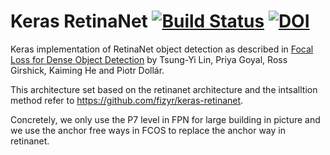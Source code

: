 # Keras RetinaNet [![Build Status](https://travis-ci.org/fizyr/keras-retinanet.svg?branch=master)](https://travis-ci.org/fizyr/keras-retinanet) [![DOI](https://zenodo.org/badge/100249425.svg)](https://zenodo.org/badge/latestdoi/100249425)

Keras implementation of RetinaNet object detection as described in [Focal Loss for Dense Object Detection](https://arxiv.org/abs/1708.02002)
by Tsung-Yi Lin, Priya Goyal, Ross Girshick, Kaiming He and Piotr Dollár.

This architecture set based on the retinanet architecture and the intsalltion method refer to https://github.com/fizyr/keras-retinanet.

Concretely, we only use the P7 level in FPN for large building in picture and we use the anchor free ways in FCOS to replace the anchor way in retinanet.
